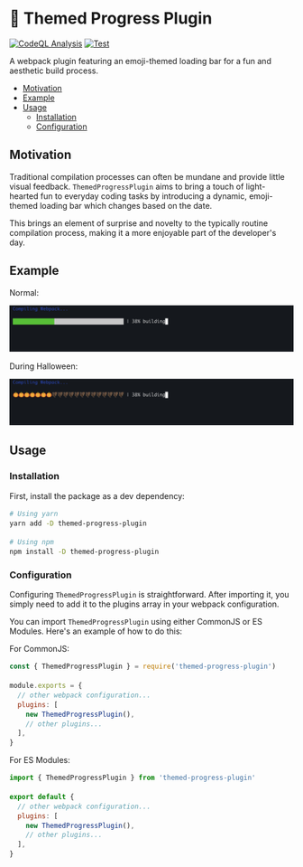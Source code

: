 # 💚 Themed Progress Plugin

[![CodeQL Analysis](https://github.com/01taylop/themed-progress-plugin/actions/workflows/codeql-analysis.yml/badge.svg)](https://github.com/01taylop/themed-progress-plugin/actions/workflows/codeql-analysis.yml)
[![Test](https://github.com/01taylop/themed-progress-plugin/actions/workflows/test.yml/badge.svg)](https://github.com/01taylop/themed-progress-plugin/actions/workflows/test.yml)

A webpack plugin featuring an emoji-themed loading bar for a fun and aesthetic build process.

- [Motivation](#motivation)
- [Example](#example)
- [Usage](#usage)
  - [Installation](#installation)
  - [Configuration](#configuration)

## Motivation

Traditional compilation processes can often be mundane and provide little visual feedback. `ThemedProgressPlugin` aims to bring a touch of light-hearted fun to everyday coding tasks by introducing a dynamic, emoji-themed loading bar which changes based on the date.

This brings an element of surprise and novelty to the typically routine compilation process, making it a more enjoyable part of the developer's day.

## Example

Normal:

![Progress Bar Normal](https://github.com/01taylop/themed-progress-plugin/blob/main/assets/progress-normal.jpg?raw=true)

During Halloween:

![Progress Bar Themed](https://github.com/01taylop/themed-progress-plugin/blob/main/assets/progress-theme.jpg?raw=true)

## Usage

### Installation

First, install the package as a dev dependency:

```bash
# Using yarn
yarn add -D themed-progress-plugin

# Using npm
npm install -D themed-progress-plugin
```

### Configuration

Configuring `ThemedProgressPlugin` is straightforward. After importing it, you simply need to add it to the plugins array in your webpack configuration.

You can import `ThemedProgressPlugin` using either CommonJS or ES Modules. Here's an example of how to do this:

For CommonJS:

```js
const { ThemedProgressPlugin } = require('themed-progress-plugin')

module.exports = {
  // other webpack configuration...
  plugins: [
    new ThemedProgressPlugin(),
    // other plugins...
  ],
}
```

For ES Modules:

```js
import { ThemedProgressPlugin } from 'themed-progress-plugin'

export default {
  // other webpack configuration...
  plugins: [
    new ThemedProgressPlugin(),
    // other plugins...
  ],
}
```
